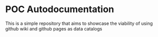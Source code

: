 # POC Autodocumentation

This is a simple repository that aims to showcase the viability of using github wiki and github pages as data catalogs 